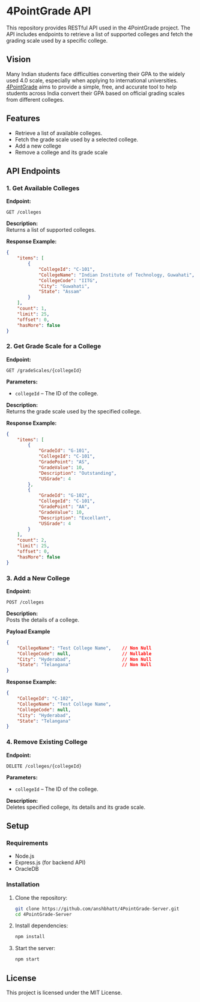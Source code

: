 # 4PointGrade API  

This repository provides RESTful API used in the 4PointGrade project. The API includes endpoints to retrieve a list of supported colleges and fetch the grading scale used by a specific college.

## Vision  
Many Indian students face difficulties converting their GPA to the widely used 4.0 scale, especially when applying to international universities. <a href="https://4pointgrade.in/" target="_blank">4PointGrade</a> aims to provide a simple, free, and accurate tool to help students across India convert their GPA based on official grading scales from different colleges.  

## Features  
- Retrieve a list of available colleges.
- Fetch the grade scale used by a selected college.
- Add a new college
- Remove a college and its grade scale

## API Endpoints  

### 1. Get Available Colleges  
**Endpoint:**  
```
GET /colleges
```
**Description:**  
Returns a list of supported colleges.  

**Response Example:**  
```json
{
    "items": [
        {
            "CollegeId": "C-101",
            "CollegeName": "Indian Institute of Technology, Guwahati",
            "CollegeCode": "IITG",
            "City": "Guwahati",
            "State": "Assam"
        }
    ],
    "count": 1,
    "limit": 25,
    "offset": 0,
    "hasMore": false
}
```

### 2. Get Grade Scale for a College  
**Endpoint:**  
```
GET /gradeScales/{collegeId}
```
**Parameters:**  
- `collegeId` – The ID of the college.  

**Description:**  
Returns the grade scale used by the specified college.  

**Response Example:**  
```json
{
    "items": [
        {
            "GradeId": "G-101",
            "CollegeId": "C-101",
            "GradePoint": "AS",
            "GradeValue": 10,
            "Description": "Outstanding",
            "USGrade": 4
        },
        {
            "GradeId": "G-102",
            "CollegeId": "C-101",
            "GradePoint": "AA",
            "GradeValue": 10,
            "Description": "Excellant",
            "USGrade": 4
        }
    ],
    "count": 2,
    "limit": 25,
    "offset": 0,
    "hasMore": false
}
```

### 3. Add a New College
**Endpoint:**  
```
POST /colleges
```
**Description:**  
Posts the details of a college.

**Payload Example**
```json
{
    "CollegeName": "Test College Name",    // Non Null
    "CollegeCode": null,                   // Nullable
    "City": "Hyderabad",                   // Non Null
    "State": "Telangana"                   // Non Null
}
```

**Response Example:**  
```json
{
    "CollegeId": "C-102",
    "CollegeName": "Test College Name",
    "CollegeCode": null,
    "City": "Hyderabad",
    "State": "Telangana"
}
```

### 4. Remove Existing College
**Endpoint:**  
```
DELETE /colleges/{collegeId}
```
**Parameters:**  
- `collegeId` – The ID of the college.  

**Description:**  
Deletes specified college, its details and its grade scale.

## Setup  
### Requirements  
- Node.js  
- Express.js (for backend API)
- OracleDB

### Installation  
1. Clone the repository:  
   ```sh
   git clone https://github.com/anshbhatt/4PointGrade-Server.git
   cd 4PointGrade-Server
   ```
2. Install dependencies:  
   ```sh
   npm install
   ```
3. Start the server:  
   ```sh
   npm start
   ```

## License  
This project is licensed under the MIT License.  
